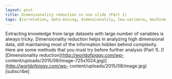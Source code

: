 ```yaml
---
layout: post
title: Dimensionality reduction in one slide (Part 1)
tags: [correlation, data-mining, dimensionality, low-variance, machine-learning, missing-values, reduction]
---
```

  Extracting knowledge from large datasets with large number of variables is
always tricky. Dimensionality reduction helps in analyzing high dimensional
data, still maintaining most of the information hidden behind complexity. Here
are some methods that you must try before further analysis (Part 1).
[![Dimensionality reduction](http://worldofpiggy.com/wp-
content/uploads/2015/08/image-725x1024.jpg)](http://worldofpiggy.com/wp-
content/uploads/2015/08/image.jpg) [subscribe]

